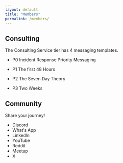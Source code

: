 ```yaml
---
layout: default
title: "Members"
permalink: /members/
---
```


## Consulting

The Consulting Service tier has 4 messaging templates.

- P0 Incident Response Priority Messaging

- P1 The first 48 Hours

- P2 The Seven Day Theory

- P3 Two Weeks

## Community

Share your journey!

- Discord
- What's App
- LinkedIn
- YouTube
- Reddit
- Meetup
- X
